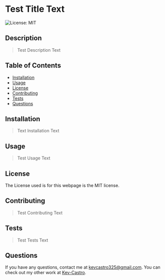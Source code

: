 # Test Title Text

![License: MIT](https://img.shields.io/badge/License-MIT-yellow.svg)

## Description
> Test Description Text

## Table of Contents
- [Installation](#installation)
- [Usage](#usage)
- [License](#license)
- [Contributing](#contributing)
- [Tests](#tests)
- [Questions](#questions)

## Installation
> Text Installation Text

## Usage
> Test Usage Text

## License
The License used is for this webpage is the MIT license. 

## Contributing
> Test Contributing Text


## Tests
> Test Tests Text


## Questions

If you have any questions, contact me at kevcastro325@gmail.com. You can check out my other work at [Kev-Castro](https://github.com/Kev-Castro).